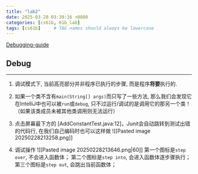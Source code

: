 ```yaml
---
title: "lab2"
date: 2025-03-20 03:39:16 +0800
categories: [cs61b, 61b_lab]
tags: [cs61b]     # TAG names should always be lowercase
---
```

[Debugging-guide](https://sp21.datastructur.es/materials/guides/debugging-guide.html)

## Debug 
---
1. 调试模式下, 当前高亮部分并非程序已执行的步骤, 而是程序**将要**执行的.

2. 如果一个类不含有`main(String[] args)`而只写了一些方法, 那么我们会发现它在IntelliJ中也可以被`run`或`debug`, 只不过运行/调试的是调用它的那另一个类！（如果该类成员未被其他类调用则无法运行）

3. 点击屏幕最下方的 [AddConstantTest.java:12]，Junit会自动跳转到测试出错的代码行, 在我们自己编码时也可以这样做   ![[Pasted image 20250228213258.png]]

4. 调试操作 ![[Pasted image 20250228213646.png|60]]
	第一个图标是`step over`, 不会进入函数体；
	第二个图标是`step into`, 会进入函数体逐步骤执行；
	第三个图标是`step out`, 会跳出当前函数体；
